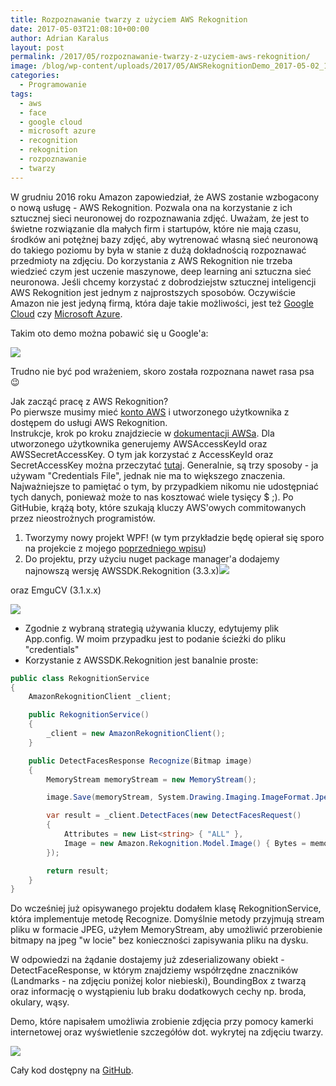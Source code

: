 ```yaml
---
title: Rozpoznawanie twarzy z użyciem AWS Rekognition
date: 2017-05-03T21:08:10+00:00
author: Adrian Karalus
layout: post
permalink: /2017/05/rozpoznawanie-twarzy-z-uzyciem-aws-rekognition/
image: /blog/wp-content/uploads/2017/05/AWSRekognitionDemo_2017-05-02_14-32-14.png
categories:
  - Programowanie
tags:
  - aws
  - face
  - google cloud
  - microsoft azure
  - recognition
  - rekognition
  - rozpoznawanie
  - twarzy
---
```

W grudniu 2016 roku Amazon zapowiedział, że AWS zostanie wzbogacony o nową usługę - AWS Rekognition. Pozwala ona na korzystanie z ich sztucznej sieci neuronowej do rozpoznawania zdjęć. Uważam, że jest to świetne rozwiązanie dla małych firm i startupów, które nie mają czasu, środków ani potężnej bazy zdjęć, aby wytrenować własną sieć neuronową do takiego poziomu by była w stanie z dużą dokładnością rozpoznawać przedmioty na zdjęciu. Do korzystania z AWS Rekognition nie trzeba wiedzieć czym jest uczenie maszynowe, deep learning ani sztuczna sieć neuronowa. Jeśli chcemy korzystać z dobrodziejstw sztucznej inteligencji AWS Rekognition jest jednym z najprostszych sposobów. Oczywiście Amazon nie jest jedyną firmą, która daje takie możliwości, jest też <a href="https://cloud.google.com/vision/" target="_blank" rel="noopener noreferrer">Google Cloud</a> czy <a href="https://www.microsoft.com/cognitive-services/en-us/face-api" target="_blank" rel="noopener noreferrer">Microsoft Azure</a>.

Takim oto demo można pobawić się u Google'a:

![](/blog/wp-content/uploads/2017/05/chrome_2017-05-03_13-49-35.png)

Trudno nie być pod wrażeniem, skoro została rozpoznana nawet rasa psa 😉

Jak zacząć pracę z AWS Rekognition?  
Po pierwsze musimy mieć <a href="http://docs.aws.amazon.com/AmazonSimpleDB/latest/DeveloperGuide/AboutAWSAccounts.html" target="_blank" rel="noopener noreferrer">konto AWS</a> i utworzonego użytkownika z dostępem do usługi AWS Rekognition.  
Instrukcje, krok po kroku znajdziecie w <a href="http://docs.aws.amazon.com/rekognition/latest/dg/setting-up.html" target="_blank" rel="noopener noreferrer">dokumentacji AWSa</a>. Dla utworzonego użytkownika generujemy AWSAccessKeyId oraz AWSSecretAccessKey. O tym jak korzystać z AccessKeyId oraz SecretAccessKey można przeczytać [tutaj](http://docs.aws.amazon.com/sdk-for-net/v3/developer-guide/net-dg-config-creds.html). Generalnie, są trzy sposoby - ja używam "Credentials File", jednak nie ma to większego znaczenia. Najważniejsze to pamiętać o tym, by przypadkiem nikomu nie udostępniać tych danych, ponieważ może to nas kosztować wiele tysięcy $ ;). Po GitHubie, krążą boty, które szukają kluczy AWS'owych commitowanych przez nieostrożnych programistów.

  1. Tworzymy nowy projekt WPF! (w tym przykładzie będę opierał się sporo na projekcie z mojego <a href="/blog/2015/05/wykrywanie-twarzy-przy-uzyciu-emgu-cv/" target="_blank" rel="noopener noreferrer">poprzedniego wpisu</a>)
  2. Do projektu, przy użyciu nuget package manager'a dodajemy najnowszą wersję AWSSDK.Rekognition (3.3.x)![](/blog/wp-content/uploads/2017/05/devenv_2017-05-02_13-48-37.png) 

oraz EmguCV (3.1.x.x)

![](/blog/wp-content/uploads/2017/05/devenv_2017-05-02_13-46-50.png)
    
* Zgodnie z wybraną strategią używania kluczy, edytujemy plik App.config. W moim przypadku jest to podanie ścieżki do pliku "credentials"
* Korzystanie z AWSSDK.Rekognition jest banalnie proste:

```csharp
public class RekognitionService
{
    AmazonRekognitionClient _client;

    public RekognitionService()
    {
        _client = new AmazonRekognitionClient();
    }

    public DetectFacesResponse Recognize(Bitmap image)
    {
        MemoryStream memoryStream = new MemoryStream();

        image.Save(memoryStream, System.Drawing.Imaging.ImageFormat.Jpeg);

        var result = _client.DetectFaces(new DetectFacesRequest()
        {
            Attributes = new List<string> { "ALL" },
            Image = new Amazon.Rekognition.Model.Image() { Bytes = memoryStream }
        });

        return result;
    }
}
```

Do wcześniej już opisywanego projektu dodałem klasę RekognitionService, która implementuje metodę Recognize. Domyślnie metody przyjmują stream pliku w formacie JPEG, użyłem MemoryStream, aby umożliwić przerobienie bitmapy na jpeg "w locie" bez konieczności zapisywania pliku na dysku.
        
W odpowiedzi na żądanie dostajemy już zdeserializowany obiekt - DetectFaceResponse, w którym znajdziemy współrzędne znaczników (Landmarks - na zdjęciu poniżej kolor niebieski), BoundingBox z twarzą oraz informację o wystąpieniu lub braku dodatkowych cechy np. broda, okulary, wąsy.
        
Demo, które napisałem umożliwia zrobienie zdjęcia przy pomocy kamerki internetowej oraz wyświetlenie szczegółów dot. wykrytej na zdjęciu twarzy.
        
![](/blog/wp-content/uploads/2017/05/AWSRekognitionDemo_2017-05-02_14-32-14.png)

Cały kod dostępny na <a href="https://github.com/AdrianRamzes/AWSRekognitionDemo" target="_blank" rel="noopener noreferrer">GitHub</a>.